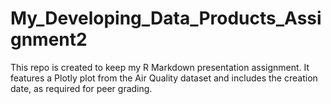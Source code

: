 # My_Developing_Data_Products_Assignment2
This repo is created to keep my R Markdown presentation assignment. It features a Plotly plot from the Air Quality dataset and includes the creation date, as required for peer grading.
